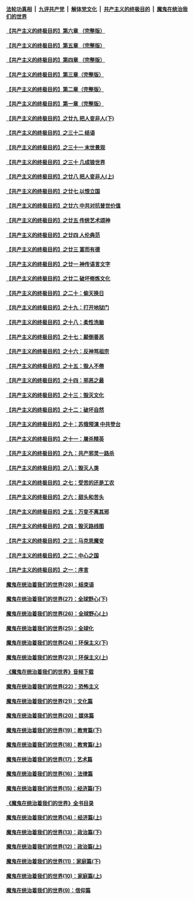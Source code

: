 ####  [法轮功真相](../../../../basic/blob/master/README.md?t=10030439) &nbsp;|&nbsp; [九评共产党](../../../../9ping.md/blob/master/README.md?t=10030439) &nbsp;|&nbsp; [解体党文化](../../../../jtdwh.md/blob/master/README.md?t=10030439)  &nbsp;|&nbsp; [共产主义的终极目的](../../../../gczydzjmd.md/blob/master/README.md?t=10030439) &nbsp;|&nbsp; [魔鬼在统治我们的世界](../../../../mgztzwmdsj.md/blob/master/README.md?t=10030439) 

#### [【共产主义的终极目的】第六章 （完整版）](../pages/nsc422/n11428913.md?t=10030439) 

#### [【共产主义的终极目的】第五章 （完整版）](../pages/nsc422/n11428912.md?t=10030439) 

#### [【共产主义的终极目的】第四章 （完整版）](../pages/nsc422/n11428907.md?t=10030439) 

#### [【共产主义的终极目的】第三章（完整版）](../pages/nsc422/n11428848.md?t=10030439) 

#### [【共产主义的终极目的】第二章（完整版）](../pages/nsc422/n11428831.md?t=10030439) 

#### [【共产主义的终极目的】第一章（完整版）](../pages/nsc422/n11417651.md?t=10030439) 

#### [【共产主义的终极目的】之廿九 把人变非人(下)](../pages/nsc422/n11344140.md?t=10030439) 

#### [【共产主义的终极目的】之三十二 结语](../pages/nsc422/n11360535.md?t=10030439) 

#### [【共产主义的终极目的】之三十一 末世景观](../pages/nsc422/n11351129.md?t=10030439) 

#### [【共产主义的终极目的】之三十 几成狼世界](../pages/nsc422/n11348280.md?t=10030439) 

#### [【共产主义的终极目的】之廿八 把人变非人(上)](../pages/nsc422/n11340492.md?t=10030439) 

#### [【共产主义的终极目的】之廿七 以恨立国](../pages/nsc422/n11336944.md?t=10030439) 

#### [【共产主义的终极目的】之廿六 中共对抗普世价值](../pages/nsc422/n11324785.md?t=10030439) 

#### [【共产主义的终极目的】之廿五 传统艺术颂神](../pages/nsc422/n11296396.md?t=10030439) 

#### [【共产主义的终极目的】之廿四 人伦典范](../pages/nsc422/n11296397.md?t=10030439) 

#### [【共产主义的终极目的】之廿三 富而有德](../pages/nsc422/n11283598.md?t=10030439) 

#### [【共产主义的终极目的】之廿一 神传语言文字](../pages/nsc422/n11263265.md?t=10030439) 

#### [【共产主义的终极目的】之廿二 破坏修炼文化](../pages/nsc422/n11245728.md?t=10030439) 

#### [【共产主义的终极目的】之二十：偷天换日](../pages/nsc422/n11238846.md?t=10030439) 

#### [【共产主义的终极目的】之十九：打开地狱门](../pages/nsc422/n11206376.md?t=10030439) 

#### [【共产主义的终极目的】之十八：柔性洗脑](../pages/nsc422/n11199994.md?t=10030439) 

#### [【共产主义的终极目的】之十七：颠倒善恶](../pages/nsc422/n11179782.md?t=10030439) 

#### [【共产主义的终极目的】之十六：反神骂祖宗](../pages/nsc422/n11166798.md?t=10030439) 

#### [【共产主义的终极目的】之十五：毁人不倦](../pages/nsc422/n11166792.md?t=10030439) 

#### [【共产主义的终极目的】之十四：邪恶之最](../pages/nsc422/n11150249.md?t=10030439) 

#### [【共产主义的终极目的】之十三：毁灭文化](../pages/nsc422/n11135227.md?t=10030439) 

#### [【共产主义的终极目的】之十二：破坏自然](../pages/nsc422/n11135214.md?t=10030439) 

#### [【共产主义的终极目的】之十：苏俄预演 中共登台](../pages/nsc422/n11118424.md?t=10030439) 

#### [【共产主义的终极目的】之十一：屠杀精英](../pages/nsc422/n11118442.md?t=10030439) 

#### [【共产主义的终极目的】之九：共产邪灵一路杀](../pages/nsc422/n11114139.md?t=10030439) 

#### [【共产主义的终极目的】之八：毁灭人类](../pages/nsc422/n11108503.md?t=10030439) 

#### [【共产主义的终极目的】之七：受苦的还是工农](../pages/nsc422/n11101809.md?t=10030439) 

#### [【共产主义的终极目的】之六：甜头和苦头](../pages/nsc422/n11096971.md?t=10030439) 

#### [【共产主义的终极目的】之五：万变不离其邪](../pages/nsc422/n11091285.md?t=10030439) 

#### [【共产主义的终极目的】之四：毁灭路线图](../pages/nsc422/n11086284.md?t=10030439) 

#### [【共产主义的终极目的】之三：马克思魔变](../pages/nsc422/n11061941.md?t=10030439) 

#### [【共产主义的终极目的】之二：中心之国](../pages/nsc422/n11047728.md?t=10030439) 

#### [【共产主义的终极目的】之一：序言](../pages/nsc422/n11086077.md?t=10030439) 

#### [魔鬼在统治着我们的世界(28)：结束语](../pages/nsc422/n10936246.md?t=10030439) 

#### [魔鬼在统治着我们的世界(27)：全球野心(下)](../pages/nsc422/n10928319.md?t=10030439) 

#### [魔鬼在统治着我们的世界(26)：全球野心(上)](../pages/nsc422/n10900318.md?t=10030439) 

#### [魔鬼在统治着我们的世界(25)：全球化](../pages/nsc422/n10788205.md?t=10030439) 

#### [魔鬼在统治着我们的世界(24)：环保主义(下)](../pages/nsc422/n10695307.md?t=10030439) 

#### [魔鬼在统治着我们的世界(23)：环保主义(上)](../pages/nsc422/n10688613.md?t=10030439) 

#### [《魔鬼在统治着我们的世界》音频下载](../pages/nsc422/n10635553.md?t=10030439) 

#### [魔鬼在统治着我们的世界(22)：恐怖主义](../pages/nsc422/n10614727.md?t=10030439) 

#### [魔鬼在统治着我们的世界(21)：文化篇](../pages/nsc422/n10597706.md?t=10030439) 

#### [魔鬼在统治着我们的世界(20)：媒体篇](../pages/nsc422/n10586579.md?t=10030439) 

#### [魔鬼在统治着我们的世界(19)：教育篇(下)](../pages/nsc422/n10564808.md?t=10030439) 

#### [魔鬼在统治着我们的世界(18)：教育篇(上)](../pages/nsc422/n10526970.md?t=10030439) 

#### [魔鬼在统治着我们的世界(17)：艺术篇](../pages/nsc422/n10499093.md?t=10030439) 

#### [魔鬼在统治着我们的世界(16)：法律篇](../pages/nsc422/n10485969.md?t=10030439) 

#### [魔鬼在统治着我们的世界(15)：经济篇(下)](../pages/nsc422/n10469975.md?t=10030439) 

#### [《魔鬼在统治着我们的世界》全书目录](../pages/nsc422/n10464261.md?t=10030439) 

#### [魔鬼在统治着我们的世界(14)：经济篇(上)](../pages/nsc422/n10457370.md?t=10030439) 

#### [魔鬼在统治着我们的世界(13)：政治篇(下)](../pages/nsc422/n10448270.md?t=10030439) 

#### [魔鬼在统治着我们的世界(12)：政治篇(上)](../pages/nsc422/n10444576.md?t=10030439) 

#### [魔鬼在统治着我们的世界(11)：家庭篇(下)](../pages/nsc422/n10440961.md?t=10030439) 

#### [魔鬼在统治着我们的世界(10)：家庭篇(上)](../pages/nsc422/n10435448.md?t=10030439) 

#### [魔鬼在统治着我们的世界(9)：信仰篇](../pages/nsc422/n10432159.md?t=10030439) 

